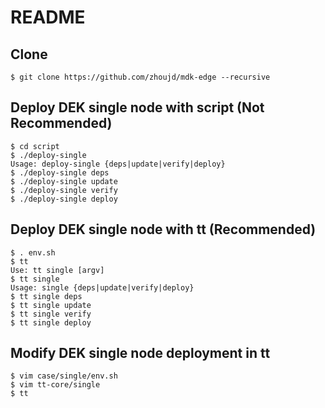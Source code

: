 README
======

## Clone

    $ git clone https://github.com/zhoujd/mdk-edge --recursive

## Deploy DEK single node with script (Not Recommended)

    $ cd script
    $ ./deploy-single
    Usage: deploy-single {deps|update|verify|deploy}
    $ ./deploy-single deps
    $ ./deploy-single update
    $ ./deploy-single verify
    $ ./deploy-single deploy

## Deploy DEK single node with tt (Recommended)

    $ . env.sh
    $ tt
    Use: tt single [argv]
    $ tt single
    Usage: single {deps|update|verify|deploy}
    $ tt single deps
    $ tt single update
    $ tt single verify
    $ tt single deploy

## Modify DEK single node deployment in tt

    $ vim case/single/env.sh
    $ vim tt-core/single
    $ tt
